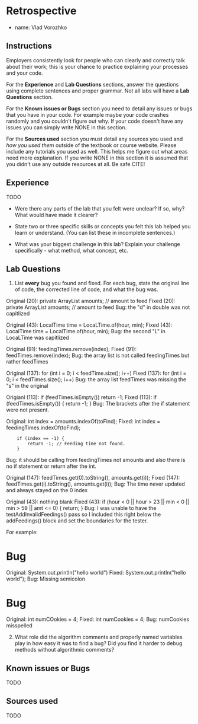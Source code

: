 # Retrospective

- name: Vlad Vorozhko

## Instructions

Employers consistently look for people who can clearly and correctly
talk about their work; this is your chance to practice explaining your
processes and your code.

For the **Experience** and **Lab Questions** sections, answer the
questions using complete sentences and proper grammar.  Not all labs
will have a **Lab Questions** section.

For the **Known issues or Bugs** section you need to detail any issues
or bugs that you have in your code. For example maybe your code
crashes randomly and you couldn't figure out why. If your code doesn't
have any issues you can simply write NONE in this section.

For the **Sources used** section you must detail any sources you used
and *how you used them* outside of the textbook or course
website. Please include any tutorials you used as well.  This helps me
figure out what areas need more explanation.  If you write NONE in
this section it is assumed that you didn't use any outside resources
at all.  Be safe CITE!

## Experience

TODO

- Were there any parts of the lab that you felt were unclear? If so,
  why? What would have made it clearer?

- State two or three specific skills or concepts you felt this lab
  helped you learn or understand. (You can list these in incomplete
  sentences.)

- What was your biggest challenge in this lab? Explain your challenge
  specifically - what method, what concept, etc.



## Lab Questions

1. List **every** bug you found and fixed.  For each bug, state the
original line of code, the corrected line of code, and what the bug
was.

  Original (20): private ArrayList<double> amounts; // amount to feed
  Fixed (20): private ArrayList<Double> amounts; // amount to feed
  Bug: the "d" in double was not capitlized

  Original (43): LocalTime time = LocaLTime.of(hour, min);
  Fixed (43): LocalTime time = LocalTime.of(hour, min);
  Bug: the second "L" in LocaLTime was capitlized

  Original (91): feedingTimes.remove(index);
  Fixed (91): feedTimes.remove(index);
  Bug: the array list is not called feedingTimes but rather feedTimes

  Original (137): for (int i = 0; i < feedTime.size(); i++) 
  Fixed (137): for (int i = 0; i < feedTimes.size(); i++)
  Bug: the array list feedTimes was missing the "s" in the original
  
  Origianl (113):  if (feedTimes.isEmpty()) 
            return -1;
  Fixed (113):  if (feedTimes.isEmpty()) {
            return -1;
        }
  Bug: The brackets after the if statement were not present.

  Original:  int index = amounts.indexOf(toFind);
  Fixed: int index = feedingTimes.indexOf(toFind);

        if (index == -1) {
            return -1; // Feeding time not found.
        }
  Bug: it should be calling from feedingTimes not amounts and also there is no if
  statement or return after the int. 

  Original (147): feedTimes.get(0).toString(), amounts.get(i));
  Fixed (147):   feedTimes.get(i).toString(), amounts.get(i));
  Bug: The time never updated and always stayed on the 0 index

  Original (43): nothing blank
  Fixed (43):   if (hour < 0 || hour > 23 || min < 0 || min > 59 || amt <= 0) {
            return; 
        }
  Bug: I was unable to have the testAddInvalidFeedings() pass so I included this
  right below the addFeedings() block and set the boundaries for the tester. 

For example:
# Bug
Original: System.out.println("hello world")
Fixed: System.out.println("hello world");
Bug: Missing semicolon

# Bug
Original: int numCOokies = 4; 
Fixed: int numCookies = 4;
Bug: numCookies misspelled



2. What role did the algorithm comments and properly named variables
play in how easy it was to find a bug?  Did you find it harder to
debug methods without algorithmic comments?


## Known issues or Bugs

TODO

## Sources used

TODO